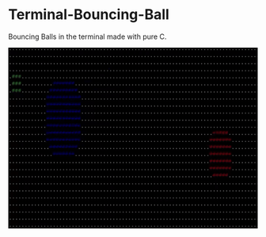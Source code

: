 # Terminal-Bouncing-Ball
Bouncing Balls in the terminal made with pure C.



![Balls_Bouncing](https://github.com/HensyRodriguez/Terminal-Bouncing-Ball/blob/main/Balls_Bouncing.gif)

